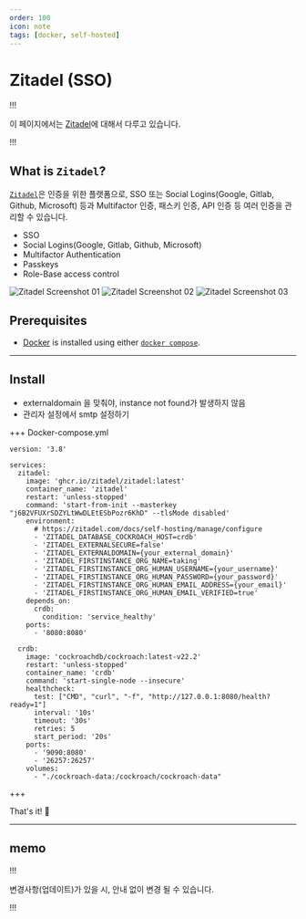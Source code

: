 ```yaml
---
order: 100
icon: note
tags: [docker, self-hosted]
---
```


# Zitadel (SSO)

!!!

이 페이지에서는 [Zitadel](https://zitadel.com/)에 대해서 다루고 있습니다.

!!!

## What is `Zitadel`?

[`Zitadel`](https://zitadel.com)은 인증을 위한 플랫폼으로, SSO 또는 Social Logins(Google, Gitlab, Github, Microsoft) 등과 Multifactor 인증, 패스키 인증, API 인증 등 여러 인증을 관리할 수 있습니다.

- SSO
- Social Logins(Google, Gitlab, Github, Microsoft)
- Multifactor Authentication
- Passkeys
- Role-Base access control

![Zitadel Screenshot 01](https://p158.p1.n0.cdn.getcloudapp.com/items/2NuWLrQx/125bd675-6cab-4631-9aa3-f0fced96ac5f.png?source=viewer&v=f9f66fdcbca345338ca4afa92d1b83a6)
![Zitadel Screenshot 02](https://p158.p1.n0.cdn.getcloudapp.com/items/jku6wnjy/f09f3489-2ddf-44b4-95d8-bae31ad48c4c.png?source=viewer&v=c5706663581e80515dd2825ec545b14b)
![Zitadel Screenshot 03](https://p158.p1.n0.cdn.getcloudapp.com/items/qGuYmD4d/e0ae6af4-6dca-46a6-913b-957459f5ac4e.png?source=viewer&v=e06089be7c54355fcff4365211396393)

## Prerequisites

- [Docker](https://docs.docker.com/engine/install/) is installed using either [`docker compose`](https://docs.docker.com/compose/).

---

## Install

- externaldomain 을 맞춰야, instance not found가 발생하지 않음
- 관리자 설정에서 smtp 설정하기

+++ Docker-compose.yml

```
version: '3.8'

services:
  zitadel:
    image: 'ghcr.io/zitadel/zitadel:latest'
    container_name: 'zitadel'
    restart: 'unless-stopped'
    command: 'start-from-init --masterkey "j6B2VFUXrSDZYLtWwDLEtESbPozr6KhD" --tlsMode disabled'
    environment:
      # https://zitadel.com/docs/self-hosting/manage/configure
      - 'ZITADEL_DATABASE_COCKROACH_HOST=crdb'
      - 'ZITADEL_EXTERNALSECURE=false'
      - 'ZITADEL_EXTERNALDOMAIN={your_external_domain}'
      - 'ZITADEL_FIRSTINSTANCE_ORG_NAME=taking'
      - 'ZITADEL_FIRSTINSTANCE_ORG_HUMAN_USERNAME={your_username}'
      - 'ZITADEL_FIRSTINSTANCE_ORG_HUMAN_PASSWORD={your_password}'
      - 'ZITADEL_FIRSTINSTANCE_ORG_HUMAN_EMAIL_ADDRESS={your_email}'
      - 'ZITADEL_FIRSTINSTANCE_ORG_HUMAN_EMAIL_VERIFIED=true'
    depends_on:
      crdb:
        condition: 'service_healthy'
    ports:
      - '8080:8080'

  crdb:
    image: 'cockroachdb/cockroach:latest-v22.2'
    restart: 'unless-stopped'
    container_name: 'crdb'
    command: 'start-single-node --insecure'
    healthcheck:
      test: ["CMD", "curl", "-f", "http://127.0.0.1:8080/health?ready=1"]
      interval: '10s'
      timeout: '30s'
      retries: 5
      start_period: '20s'
    ports:
      - '9090:8080'
      - '26257:26257'
    volumes:
      - "./cockroach-data:/cockroach/cockroach-data"
```

+++

That's it! :tada:

---

## memo

!!!

변경사항(업데이트)가 있을 시, 안내 없이 변경 될 수 있습니다.

!!!
